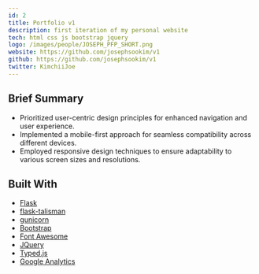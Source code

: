 ```yaml
---
id: 2
title: Portfolio v1
description: first iteration of my personal website
tech: html css js bootstrap jquery
logo: /images/people/JOSEPH_PFP_SHORT.png
website: https://github.com/josephsookim/v1
github: https://github.com/josephsookim/v1
twitter: KimchiiJoe
---
```


## Brief Summary

- Prioritized user-centric design principles for enhanced navigation and user experience.
- Implemented a mobile-first approach for seamless compatibility across different devices.
- Employed responsive design techniques to ensure adaptability to various screen sizes and resolutions.

## Built With

- [Flask](https://flask.palletsprojects.com/en/1.1.x/)
- [flask-talisman](https://github.com/GoogleCloudPlatform/flask-talisman)
- [gunicorn](https://gunicorn.org/)
- [Bootstrap](https://getbootstrap.com/)
- [Font Awesome](https://fontawesome.com/)
- [JQuery](https://jquery.com/)
- [Typed.js](https://github.com/mattboldt/typed.js/)
- [Google Analytics](https://analytics.google.com/)

